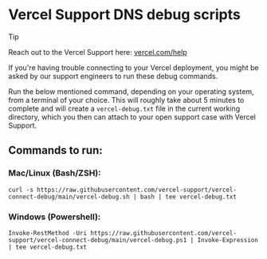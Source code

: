 # Vercel Support DNS debug scripts

> [!TIP]
> Reach out to the Vercel Support here: [vercel.com/help](https://vercel.com/help)

If you're having trouble connecting to your Vercel deployment, you might be asked by our support engineers to run these debug commands.

Run the below mentioned command, depending on your operating system, from a terminal of your choice. This will roughly take about 5 minutes to complete and will create a `vercel-debug.txt` file in the current working directory, which you then can attach to your open support case with Vercel Support.


## Commands to run:

### Mac/Linux (Bash/ZSH):
    curl -s https://raw.githubusercontent.com/vercel-support/vercel-connect-debug/main/vercel-debug.sh | bash | tee vercel-debug.txt

### Windows (Powershell): 
    Invoke-RestMethod -Uri https://raw.githubusercontent.com/vercel-support/vercel-connect-debug/main/vercel-debug.ps1 | Invoke-Expression | tee vercel-debug.txt
